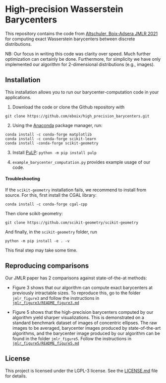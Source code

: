 # High-precision Wasserstein Barycenters

This repository contains the code from [Altschuler, Boix-Adsera JMLR 2021](https://jmlr.org/papers/v22/20-588.html) for computing exact Wasserstein barycenters between discrete distributions.

NB: Our focus in writing this code was clarity over speed. Much further optimization can certainly be done. Furthermore, for simplicity we have only implemented our algorithm for 2-dimensional distributions (e.g., images).

## Installation

This installation allows you to run our barycenter-computation code in your applications.

1. Download the code or clone the Github repository with
```
git clone https://github.com/eboix/high_precision_barycenters.git
```

2. Using the [Anaconda](https://docs.anaconda.com/anaconda/install/) package manager, run:

```
conda install -c conda-forge matplotlib
conda install -c conda-forge scikit-learn
conda install -conda-forge scikit-geometry
```

3. Install [PuLP](https://github.com/coin-or/pulp):
`python -m pip install pulp`


4. `example_barycenter_computation.py` provides example usage of our code.



#### Troubleshooting
If the `scikit-geometry` installation fails, we recommend to install from source. For this, first install the CGAL library:
```
conda install -c conda-forge cgal-cpp
```
Then clone scikit-geometry:
```
git clone https://github.com/scikit-geometry/scikit-geometry
```
And finally, in the `scikit-geometry` folder, run
```
python -m pip install -e . -v
```
This final step may take some time.


## Reproducing comparisons

Our JMLR paper has 2 comparisons against state-of-the-at methods:

- Figure 3 shows that our algorithm can compute exact barycenters at previously intractable sizes. To reproduce this, go to the folder `jmlr_figure3` and follow the instructions in [`jmlr_figure3/README_figure3.md`](jmlr_figure3/README_figure3.md)

- Figure 5 shows that the high-precision barycenters computed by our algorithm yield sharper visualizations. This is demonstrated on a standard benchmark dataset of images of concentric ellipses. The raw images to be averaged, barycenter images produced by state-of-the-art algorithms, and the barycenter image produced by our algorithm can be found in the folder `jmlr_figure5`. Follow the instructions in [`jmlr_figure5/README_figure5.md`](jmlr_figure5/README_figure5.md)


## License

This project is licensed under the LGPL-3 license. See the [LICENSE.md](LICENSE.md) file for details.
